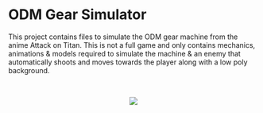 # ODM Gear Simulator
This project contains files to simulate the ODM gear machine from the anime Attack on Titan. This is not a full game and only contains mechanics, animations & models required to simulate the machine & an enemy that automatically shoots and moves towards the player along with a low poly background.

</br>
<p align="center">
  <img src="https://github.com/surya-mdg/ODM-Gear-Simulator/blob/main/gameplay-gif.gif"/>
</p>
